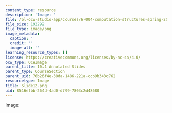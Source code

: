 ```yaml
---
content_type: resource
description: 'Image: '
file: /ol-ocw-studio-app/courses/6-004-computation-structures-spring-2017/8516efbb264d4ad0d7997803c2d48680_Slide12.png
file_size: 192292
file_type: image/png
image_metadata:
  caption: ''
  credit: ''
  image-alt: ''
learning_resource_types: []
license: https://creativecommons.org/licenses/by-nc-sa/4.0/
ocw_type: OCWImage
parent_title: 10.1 Annotated Slides
parent_type: CourseSection
parent_uid: 76b26f4e-38da-1486-221a-ccb9b343c762
resourcetype: Image
title: Slide12.png
uid: 8516efbb-264d-4ad0-d799-7803c2d48680
---
```

Image: 